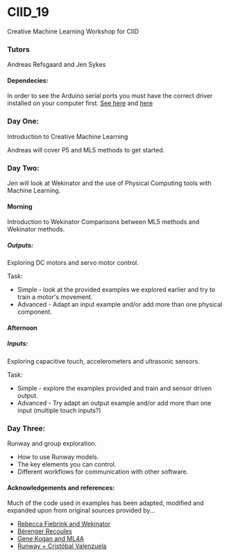 # CIID_19
Creative Machine Learning Workshop for CIID

### Tutors
Andreas Refsgaard and Jen Sykes

#### Dependecies:
In order to see the Arduino serial ports you must have the correct driver installed on your computer first. 
[See here](https://learn.adafruit.com/adafruit-metro-mini/arduino-ide-usage) and [here](https://www.silabs.com/community/interface/knowledge-base.entry.html/2017/01/10/legacy_os_softwarea-bgvU)

### Day One: 
Introduction to Creative Machine Learning 

Andreas will cover P5 and ML5 methods to get started. 

### Day Two:

Jen will look at Wekinator and the use of Physical Computing tools with Machine Learning. 

#### Morning
Introduction to Wekinator
Comparisons between ML5 methods and Wekinator methods. 

##### Outputs:
Exploring DC motors and servo motor control. 

Task: 

* Simple - look at the provided examples we explored earlier and try to train a motor's movement.  
* Advanced - Adapt an input example and/or add more than one physical component. 



#### Afternoon

##### Inputs:
Exploring capacitive touch, accelerometers and ultrasonic sensors. 

Task: 
* Simple - explore the examples provided and train and sensor driven output. 
* Advanced - Try adapt an output example and/or add more than one input (multiple touch inputs?)

### Day Three:
Runway and group exploration. 

* How to use Runway models.
* The key elements you can control.
* Different workflows for communication with other software. 



#### Acknowledgements and references:
Much of the code used in examples has been adapted, modified and expanded upon from original sources provided by...
* [Rebecca Fiebrink and Wekinator](http://www.wekinator.org/examples/)
* [Bérenger Recoules](https://github.com/b2renger/workshop_ml_PCD2019)
* [Gene Kogan and ML4A](https://ml4a.github.io/demos/) 
* [Runway + Cristóbal Valenzuela](https://runwayapp.ai/)
